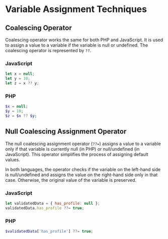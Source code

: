 # Variable Assignment Techniques


## Coalescing Operator

Coalescing operator works the same for both PHP and JavaScript. It is used to assign a value to a
variable if the variable is null or undefined. The coalescing operator is represented by `??`.

### JavaScript
    
```javascript
let x = null;
let y = 10;
let z = x ?? y;
```

### PHP

```php
$x = null;
$y = 10;
$z = $x ?? $y;
```

## Null Coalescing Assignment Operator

The null coalescing assignment operator (`??=`) assigns a value to a variable only if that variable
is currently null (in PHP) or null/undefined (in JavaScript). This operator simplifies the process
of assigning default values.

In both languages, the operator checks if the variable on the left-hand side is null/undefined and
assigns the value on the right-hand side only in that case. Otherwise, the original value of the
variable is preserved.

### JavaScript

```javascript
let validatedData = { has_profile: null };
validatedData.has_profile ??= true;
```

### PHP

```php
$validatedData['has_profile'] ??= true;
```
